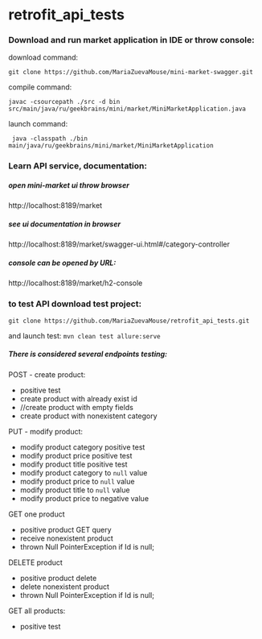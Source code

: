 # retrofit_api_tests

### Download and run market application in IDE or throw console:
download command: 

 `git clone https://github.com/MariaZuevaMouse/mini-market-swagger.git`
 
compile command:

 `javac -csourcepath ./src -d bin src/main/java/ru/geekbrains/mini/market/MiniMarketApplication.java`
 
 
launch command:

` java -classpath ./bin main/java/ru/geekbrains/mini/market/MiniMarketApplication`

### Learn API service, documentation:
##### open mini-market ui throw browser 
http://localhost:8189/market

##### see ui documentation in browser 
http://localhost:8189/market/swagger-ui.html#/category-controller

##### console can be opened by URL:
http://localhost:8189/market/h2-console

### to test API download test project:
`git clone https://github.com/MariaZuevaMouse/retrofit_api_tests.git`

and launch test:
`mvn clean test allure:serve`

##### There is considered several endpoints testing:

POST  - create product:
 - positive test
 - create product with already exist id
 - //create product with empty fields
 - create product with nonexistent category 

PUT - modify product:

 - modify product category positive test 
 - modify product price  positive test 
 - modify product title  positive test 
 - modify product category to `null` value 
 - modify product price  to `null` value 
 - modify product title to `null` value 
 - modify product price to negative value 

GET one product

- positive product GET query
- receive nonexistent product
- thrown Null PointerException if Id is null;


DELETE product

- positive product delete
- delete nonexistent product
- thrown Null PointerException if Id is null;



GET all products:
 - positive test




